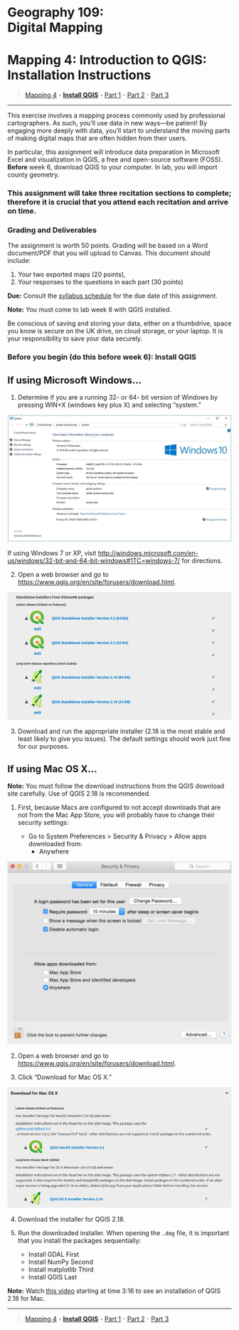 # Geography 109:<br>Digital Mapping

# Mapping 4: Introduction to QGIS: Installation Instructions

> [Mapping 4](../README.md) - [**Install QGIS**](M4_Install_QGIS.md) - [Part 1](../Part_1/M4_Part_1.md) - [Part 2](../Part_2/M4_Part_2.md) - [Part 3](../Part_3/M4_Part_3.md)

___

This exercise involves a mapping process commonly used by professional cartographers. As such, you’ll use data in new ways—be patient! By engaging more deeply with data, you’ll start to understand the moving parts of making digital maps that are often hidden from their users.

In particular, this assignment will introduce data preparation in Microsoft Excel and visualization in QGIS, a free and open-source software (FOSS). **Before** week 6, download QGIS to your computer. In lab, you will import county geometry.

### This assignment will take three recitation sections to complete; therefore it is crucial that you attend each recitation and arrive on time.

### Grading and Deliverables

The assignment is worth 50 points. Grading will be based on a Word document/PDF that you will upload to Canvas. This document should include:

1. Your two exported maps (20 points),
2. Your responses to the questions in each part (30 points)

**Due:** Consult the [syllabus schedule](../../syllabus.md#viii-schedule) for the due date of this assignment.

**Note:** You must come to lab week 6 with QGIS installed.

Be conscious of saving and storing your data, either on a thumbdrive, space you know is secure on the UK drive, on cloud storage, or your laptop. It is your responsibility to save your data securely.

### Before you begin (do this before week 6): Install QGIS

## If using Microsoft Windows…

1. Determine if you are a running 32- or 64- bit version of Windows by pressing WIN+X (windows key plus X) and selecting “system.”

![Image11](images/Image11.jpeg)

If using Windows 7 or XP, visit http://windows.microsoft.com/en-us/windows/32-bit-and-64-bit-windows#1TC=windows-7/ for directions.

2. Open a web browser and go to https://www.qgis.org/en/site/forusers/download.html.

![Image21](images/Image21.jpeg)

3. Download and run the appropriate installer (2.18 is the most stable and least likely to give you issues). The default settings should work just fine for our purposes.

## If using Mac OS X…

**Note:** You must follow the download instructions from the QGIS download site carefully. Use of QGIS 2.18 is recommended.

1. First, because Macs are configured to not accept downloads that are not from the Mac App Store, you will probably have to change their security settings:

    * Go to System Preferences > Security & Privacy > Allow apps downloaded from:
      * Anywhere

![Image41](images/Image41.jpeg)

2. Open a web browser and go to https://www.qgis.org/en/site/forusers/download.html.

3. Click “Download for Mac OS X.” 

![Image51](images/Image51.jpeg)

4. Download the installer for QGIS 2.18. 

5. Run the downloaded installer. When opening the `.dmg` file, it is important that you install the packages sequentially:

    * Install GDAL First
    * Install NumPy Second
    * Install matplotlib Third
    * Install QGIS Last

  **Note:** Watch [this video](https://youtu.be/g8T6eWwWA-8?t=3m16s) starting at time 3:16 to see an installation of QGIS 2.18 for Mac.

___

> [Mapping 4](../README.md) - [**Install QGIS**](M4_Install_QGIS.md) - [Part 1](../Part_1/M4_Part_1.md) - [Part 2](../Part_2/M4_Part_2.md) - [Part 3](../Part_3/M4_Part_3.md)
